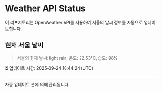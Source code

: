 
# Weather API Status

이 리포지토리는 OpenWeather API를 사용하여 서울의 날씨 정보를 자동으로 업데이트합니다.

## 현재 서울 날씨
> 서울의 현재 날씨: light rain, 온도: 22.53°C, 습도: 98%

⏳ 업데이트 시간: 2025-09-24 10:44:24 (UTC)

---
자동 업데이트 봇에 의해 관리됩니다.

